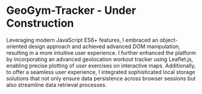 # GeoGym-Tracker - **Under Construction**
Leveraging modern JavaScript ES6+ features, I embraced an object-oriented design approach and achieved advanced DOM manipulation, resulting in a more intuitive user experience. I further enhanced the platform by incorporating an advanced geolocation workout tracker using Leaflet.js, enabling precise plotting of user exercises on interactive maps. Additionally, to offer a seamless user experience, I integrated sophisticated local storage solutions that not only ensure data persistence across browser sessions but also streamline data retrieval processes.
